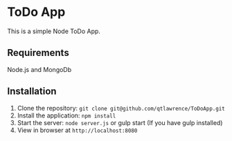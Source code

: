 # ToDo App

This is a simple Node ToDo App.

## Requirements

Node.js and MongoDb

## Installation

1. Clone the repository: `git clone git@github.com/qtlawrence/ToDoApp.git`
2. Install the application: `npm install`
3. Start the server: `node server.js` or gulp start (If you have gulp installed)
4. View in browser at `http://localhost:8080`